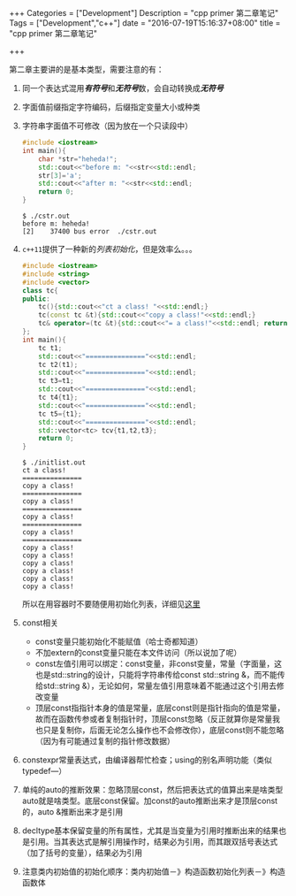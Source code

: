 +++
Categories = ["Development"]
Description = "cpp primer 第二章笔记"
Tags = ["Development","c++"]
date = "2016-07-19T15:16:37+08:00"
title = "cpp primer 第二章笔记"

+++

第二章主要讲的是基本类型，需要注意的有：

1. 同一个表达式混用***有符号***和***无符号***数，会自动转换成***无符号***
1. 字面值前缀指定字符编码，后缀指定变量大小或种类
1. 字符串字面值不可修改（因为放在一个只读段中）

    ```cpp
    #include <iostream>
    int main(){
        char *str="heheda!";
        std::cout<<"before m: "<<str<<std::endl;
        str[3]='a';
        std::cout<<"after m: "<<str<<std::endl;
        return 0;
    }
    ```

    ```shell
    $ ./cstr.out
    before m: heheda!
    [2]    37400 bus error  ./cstr.out
    ```
1. `c++11`提供了一种新的*列表初始化*，但是效率么。。。

    ```cpp
    #include <iostream>
    #include <string>
    #include <vector>
    class tc{
    public:
        tc(){std::cout<<"ct a class! "<<std::endl;}
        tc(const tc &t){std::cout<<"copy a class!"<<std::endl;}
        tc& operator=(tc &t){std::cout<<"= a class!"<<std::endl; return *this;}
    };
    int main(){
        tc t1;
        std::cout<<"==============="<<std::endl;
        tc t2(t1);
        std::cout<<"==============="<<std::endl;
        tc t3=t1;
        std::cout<<"==============="<<std::endl;
        tc t4{t1};
        std::cout<<"==============="<<std::endl;
        tc t5={t1};
        std::cout<<"==============="<<std::endl;
        std::vector<tc> tcv{t1,t2,t3};
        return 0;
    }
    ```

    ```shell
    $ ./initlist.out
    ct a class!
    ===============
    copy a class!
    ===============
    copy a class!
    ===============
    copy a class!
    ===============
    copy a class!
    ===============
    copy a class!
    copy a class!
    copy a class!
    copy a class!
    copy a class!
    copy a class!
    ```
    所以在用容器时不要随便用初始化列表，详细见[这里](https://segmentfault.com/a/1190000002484690)
1. const相关
    - const变量只能初始化不能赋值（哈士奇都知道）
    - 不加extern的const变量只能在本文件访问（所以说加了呢）
    - const左值引用可以绑定：const变量，非const变量，常量（字面量，这也是std::string的设计，只能将字符串传给const std::string &，而不能传给std::string &），无论如何，常量左值引用意味着不能通过这个引用去修改变量
    - 顶层const指指针本身的值是常量，底层const则是指针指向的值是常量，故而在函数传参或者复制指针时，顶层const忽略（反正就算你是常量我也只是复制你，后面无论怎么操作也不会修改你），底层const则不能忽略（因为有可能通过复制的指针修改数据）

1. constexpr常量表达式，由编译器帮忙检查；using的别名声明功能（类似typedef—）
1. 单纯的auto的推断效果：忽略顶层const，然后把表达式的值算出来是啥类型auto就是啥类型。底层const保留。加const的auto推断出来才是顶层const的，auto &推断出来才是引用
1. decltype基本保留变量的所有属性，尤其是当变量为引用时推断出来的结果也是引用。当其表达式是解引用操作时，结果必为引用，而其跟双括号表达式（加了括号的变量），结果必为引用
1. 注意类内初始值的初始化顺序：类内初始值－》构造函数初始化列表－》构造函数体

